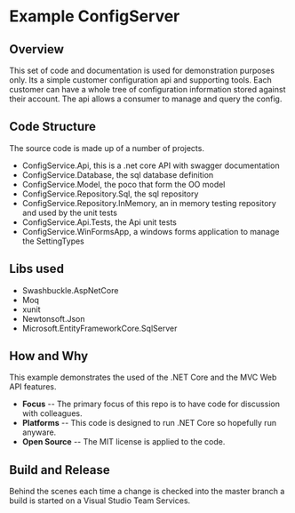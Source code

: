 # Example ConfigServer

## Overview
This set of code and documentation is used for demonstration purposes only. Its a simple customer configuration api and supporting tools. Each customer can have a whole tree of configuration information stored against their account. The api allows a consumer to manage and query the config.

## Code Structure
The source code is made up of a number of projects. 
- ConfigService.Api, this is a .net core API with swagger documentation
- ConfigService.Database, the sql database definition
- ConfigService.Model, the poco that form the OO model
- ConfigService.Repository.Sql, the sql repository
- ConfigService.Repository.InMemory, an in memory testing repository and used by the unit tests
- ConfigService.Api.Tests, the Api unit tests
- ConfigService.WinFormsApp, a windows forms application to manage the SettingTypes

## Libs used
- Swashbuckle.AspNetCore
- Moq
- xunit
- Newtonsoft.Json
- Microsoft.EntityFrameworkCore.SqlServer

## How and Why
This example demonstrates the used of the .NET Core and the MVC Web API features.

- **Focus** -- The primary focus of this repo is to have code for discussion with colleagues.
- **Platforms** -- This code is designed to run .NET Core so hopefully run anyware.
- **Open Source** -- The MIT license is applied to the code.

## Build and Release

Behind the scenes each time a change is checked into the master branch a build is started on a Visual Studio Team Services.

